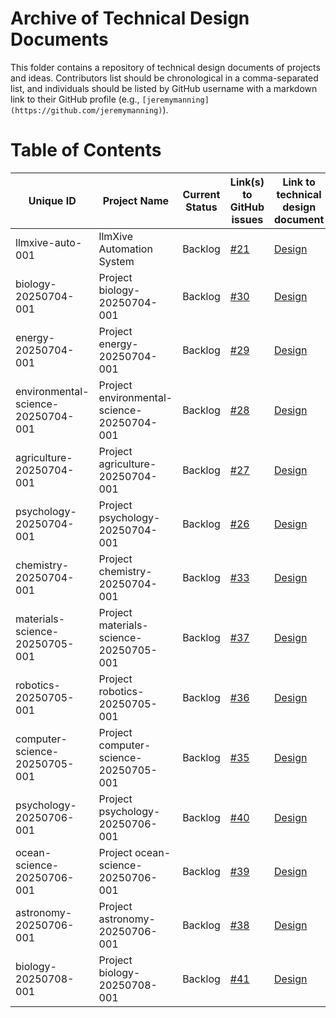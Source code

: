 # Archive of Technical Design Documents

This folder contains a repository of technical design documents of projects and ideas. Contributors list should be chronological in a comma-separated list, and individuals should be listed by GitHub username with a markdown link to their GitHub profile (e.g., `[jeremymanning](https://github.com/jeremymanning)`).

# Table of Contents

| Unique ID | Project Name | Current Status | Link(s) to GitHub issues | Link to technical design document | Contributors |
|-----------|--------------|----------------|--------------------------|-----------------------------------|--------------|
| llmxive-auto-001 | llmXive Automation System | Backlog | [#21](https://github.com/ContextLab/llmXive/issues/21) | [Design](llmXive_automation/design.md) | [claude](https://github.com/claude) |
| biology-20250704-001 | Project biology-20250704-001 | Backlog | [#30](https://github.com/ContextLab/llmXive/issues/30) | [Design](/biology-20250704-001/design.md) | [llm-automation](https://github.com/llm-automation) |
| energy-20250704-001 | Project energy-20250704-001 | Backlog | [#29](https://github.com/ContextLab/llmXive/issues/29) | [Design](/energy-20250704-001/design.md) | [llm-automation](https://github.com/llm-automation) |
| environmental-science-20250704-001 | Project environmental-science-20250704-001 | Backlog | [#28](https://github.com/ContextLab/llmXive/issues/28) | [Design](/environmental-science-20250704-001/design.md) | [llm-automation](https://github.com/llm-automation) |
| agriculture-20250704-001 | Project agriculture-20250704-001 | Backlog | [#27](https://github.com/ContextLab/llmXive/issues/27) | [Design](/agriculture-20250704-001/design.md) | [llm-automation](https://github.com/llm-automation) |
| psychology-20250704-001 | Project psychology-20250704-001 | Backlog | [#26](https://github.com/ContextLab/llmXive/issues/26) | [Design](/psychology-20250704-001/design.md) | [llm-automation](https://github.com/llm-automation) |
| chemistry-20250704-001 | Project chemistry-20250704-001 | Backlog | [#33](https://github.com/ContextLab/llmXive/issues/33) | [Design](/chemistry-20250704-001/design.md) | [llm-automation](https://github.com/llm-automation) |
| materials-science-20250705-001 | Project materials-science-20250705-001 | Backlog | [#37](https://github.com/ContextLab/llmXive/issues/37) | [Design](/materials-science-20250705-001/design.md) | [llm-automation](https://github.com/llm-automation) |
| robotics-20250705-001 | Project robotics-20250705-001 | Backlog | [#36](https://github.com/ContextLab/llmXive/issues/36) | [Design](/robotics-20250705-001/design.md) | [llm-automation](https://github.com/llm-automation) |
| computer-science-20250705-001 | Project computer-science-20250705-001 | Backlog | [#35](https://github.com/ContextLab/llmXive/issues/35) | [Design](/computer-science-20250705-001/design.md) | [llm-automation](https://github.com/llm-automation) |
| psychology-20250706-001 | Project psychology-20250706-001 | Backlog | [#40](https://github.com/ContextLab/llmXive/issues/40) | [Design](psychology-20250706-001/design.md) | Qwen/Qwen2.5-3B-Instruct |
| ocean-science-20250706-001 | Project ocean-science-20250706-001 | Backlog | [#39](https://github.com/ContextLab/llmXive/issues/39) | [Design](ocean-science-20250706-001/design.md) | Qwen/Qwen2.5-3B-Instruct |
| astronomy-20250706-001 | Project astronomy-20250706-001 | Backlog | [#38](https://github.com/ContextLab/llmXive/issues/38) | [Design](astronomy-20250706-001/design.md) | Qwen/Qwen2.5-3B-Instruct |
| biology-20250708-001 | Project biology-20250708-001 | Backlog | [#41](https://github.com/ContextLab/llmXive/issues/41) | [Design](biology-20250708-001/design.md) | Qwen/Qwen2.5-3B-Instruct |

